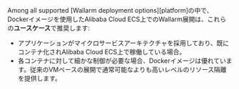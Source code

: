 Among all supported [Wallarm deployment options][platform]の中で、Dockerイメージを使用したAlibaba Cloud ECS上でのWallarm展開は、これらの**ユースケース**で推奨します:

* アプリケーションがマイクロサービスアーキテクチャを採用しており、既にコンテナ化されAlibaba Cloud ECS上で稼働している場合。
* 各コンテナに対して細かな制御が必要な場合、Dockerイメージは優れています。従来のVMベースの展開で通常可能なよりも高いレベルのリソース隔離を提供します。